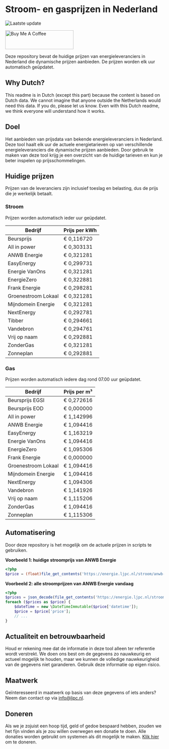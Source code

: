 # Stroom- en gasprijzen in Nederland

![Laatste update](https://img.shields.io/badge/laatste%20update-2024--04--30%2019%3A00%20CET-brightgreen)

<a href="https://www.buymeacoffee.com/Lars-" target="_blank"><img src="https://cdn.buymeacoffee.com/buttons/v2/default-orange.png" alt="Buy Me A Coffee" height="60" style="height: 60px !important;width: 217px !important;" ></a>

Deze repository bevat de huidige prijzen van energieleveranciers in Nederland die dynamische prijzen aanbieden. De prijzen worden elk uur automatisch geüpdatet.

## Why Dutch?

This readme is in Dutch (except this part) because the content is based on Dutch data. We cannot imagine that anyone outside the Netherlands would need this data. If you do, please let us know. Even with this Dutch readme, we think
everyone will understand how it works.

## Doel

Het aanbieden van prijsdata van bekende energieleveranciers in Nederland. Deze tool haalt elk uur de actuele energietarieven op van verschillende energieleveranciers die dynamische prijzen aanbieden. Door gebruik te maken van deze tool
krijg je een overzicht van de huidige tarieven en kun je beter inspelen op prijsschommelingen.

## Huidige prijzen

Prijzen van de leveranciers zijn inclusief toeslag en belasting, dus de prijs die je werkelijk betaalt.

### Stroom

Prijzen worden automatisch ieder uur geüpdatet.

 Bedrijf | Prijs per kWh 
---------|---------------
Beursprijs | € 0,116720
All in power | € 0,303131
ANWB Energie | € 0,321281
EasyEnergy | € 0,299731
Energie VanOns | € 0,321281
EnergieZero | € 0,322881
Frank Energie | € 0,298281
Groenestroom Lokaal | € 0,321281
Mijndomein Energie | € 0,321281
NextEnergy | € 0,292781
Tibber | € 0,294661
Vandebron | € 0,294761
Vrij op naam | € 0,292881
ZonderGas | € 0,321281
Zonneplan | € 0,292881


### Gas

Prijzen worden automatisch iedere dag rond 07.00 uur geüpdatet.

 Bedrijf | Prijs per m³ 
---------|--------------
Beursprijs EGSI | € 0,272616
Beursprijs EOD | € 0,000000
All in power | € 1,142996
ANWB Energie | € 1,094416
EasyEnergy | € 1,163219
Energie VanOns | € 1,094416
EnergieZero | € 1,095306
Frank Energie | € 0,000000
Groenestroom Lokaal | € 1,094416
Mijndomein Energie | € 1,094416
NextEnergy | € 1,094306
Vandebron | € 1,141926
Vrij op naam | € 1,115206
ZonderGas | € 1,094416
Zonneplan | € 1,115306


## Automatisering

Door deze repository is het mogelijk om de actuele prijzen in scripts te gebruiken.

**Voorbeeld 1: huidige stroomprijs van ANWB Energie**

```php
<?php
$price = (float)file_get_contents('https://energie.ljpc.nl/stroom/anwb-energie-nu.txt');

```

**Voorbeeld 2: alle stroomprijzen van ANWB Energie vandaag**

```php
<?php
$prices = json_decode(file_get_contents('https://energie.ljpc.nl/stroom/all-in-power-vandaag.json'),true);
foreach ($prices as $price) {
    $dateTime = new \DateTimeImmutable($price['datetime']);
    $price = $price['price'];
    // ...
}
```

## Actualiteit en betrouwbaarheid

Houd er rekening mee dat de informatie in deze tool alleen ter referentie wordt verstrekt. We doen ons best om de gegevens zo nauwkeurig en actueel mogelijk te houden, maar we kunnen de volledige nauwkeurigheid van de gegevens niet
garanderen. Gebruik deze informatie op eigen risico.

## Maatwerk

Geïnteresseerd in maatwerk op basis van deze gegevens of iets anders? Neem dan contact op
via [info@ljpc.nl](mailto:info@ljpc.nl?subject=Energie%20prijzen).

## Doneren

Als we je zojuist een hoop tijd, geld of gedoe bespaard hebben, zouden we het fijn vinden als je zou willen overwegen een
donatie te doen. Alle donaties worden gebruikt om systemen als dit mogelijk te
maken. [Klik hier](https://www.buymeacoffee.com/Lars-) om te doneren.
